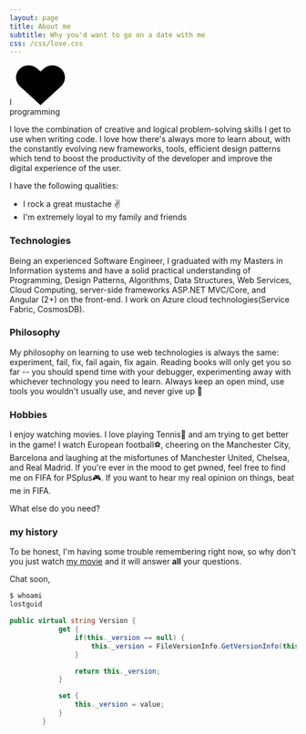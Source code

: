 ```yaml
---
layout: page
title: About me
subtitle: Why you'd want to go on a date with me
css: /css/love.css
---
```

<div class="withLove">
  <span class="alpha">I</span>
      <svg version="1.1" xmlns="http://www.w3.org/2000/svg" xmlns:xlink="http://www.w3.org/1999/xlink" x="0px" y="0px" width="92px" height="72px" viewBox="0 0 92 72" enable-background="new 0 0 92 72" xml:space="preserve" class="heart">
        <g>
          <path fill="#010101" d="M82.32,7.888c-8.359-7.671-21.91-7.671-30.271,0l-5.676,5.21l-5.678-5.21c-8.357-7.671-21.91-7.671-30.27,0 c-9.404,8.631-9.404,22.624,0,31.255l35.947,32.991L82.32,39.144C91.724,30.512,91.724,16.52,82.32,7.888z"></path>
        </g>
      </svg>
      <span class="omega"><br>programming </span>
</div>

I love the combination of creative and logical problem-solving skills I get to use when writing code. I love how there's always more to learn about, with the constantly evolving new frameworks, tools, efficient design patterns which tend to boost the productivity of the developer and improve the digital experience of the user.

I have the following qualities:
- I rock a great mustache :v:
- I'm extremely loyal to my family and friends

### Technologies

Being an experienced Software Engineer, I graduated with my Masters in Information systems and have a solid practical understanding of Programming, Design Patterns, Algorithms, Data Structures, Web Services, Cloud Computing, server-side frameworks ASP.NET MVC/Core, and Angular (2+) on the front-end. I work on Azure cloud technologies(Service Fabric, CosmosDB).

### Philosophy

My philosophy on learning to use web technologies is always the same: experiment, fail, fix, fail again, fix again. Reading books will only get you so far -- you should spend time with your debugger, experimenting away with whichever technology you need to learn. Always keep an open mind, use tools you wouldn't usually use, and never give up :muscle:

### Hobbies

I enjoy watching movies. I love playing Tennis:yellow_heart: and am trying to get better in the game! I watch European football:soccer:, cheering on the Manchester City, Barcelona and laughing at the misfortunes of Manchester United, Chelsea, and Real Madrid. If you're ever in the mood to get pwned, feel free to find me on FIFA for PSplus:video_game:. If you want to hear my real opinion on things, beat me in FIFA.

What else do you need?

### my history

To be honest, I'm having some trouble remembering right now, so why don't you just watch [my movie](http://en.wikipedia.org/wiki/The_Princess_Bride_%28film%29) and it will answer **all** your questions.

Chat soon,
```bash
$ whoami
lostguid
```
```c#
public virtual string Version {
            get {
                if(this._version == null) {
                    this._version = FileVersionInfo.GetVersionInfo(this.GetType().GetTypeInfo().Assembly.Location).ProductVersion;
                }

                return this._version;
            }

            set {
                this._version = value;
            }
        }
```

